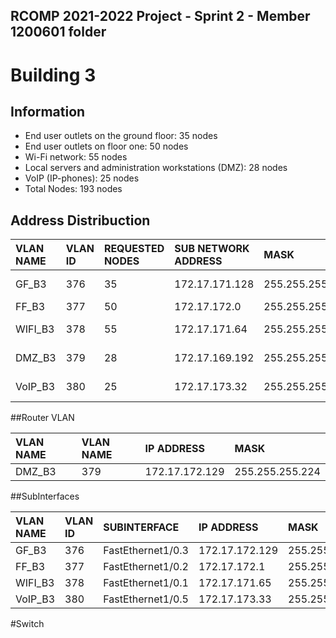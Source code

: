 ## RCOMP 2021-2022 Project - Sprint 2 - Member 1200601 folder

# Building 3

## Information

- End user outlets on the ground floor: 35 nodes
- End user outlets on floor one: 50 nodes
- Wi-Fi network: 55 nodes
- Local servers and administration workstations (DMZ): 28 nodes
- VoIP (IP-phones): 25 nodes
- Total Nodes: 193 nodes

## Address Distribuction

| VLAN NAME | VLAN ID | REQUESTED NODES | SUB NETWORK ADDRESS | MASK            | ADDRESS RANGE      | NETWORK ADDRESS | BROADCAST ADDRESS | FIRST VALID NODE ADDRESS | LAST VALID NODE ADDRESS |
|:----------|:--------|:----------------|:--------------------|:----------------|:-------------------|:----------------|:------------------|:-------------------------|:------------------------|
| GF_B3     | 376     | 35              | 172.17.171.128      | 255.255.255.192 | 172.17.171.128-163 | 172.17.171.129  | 172.17.171.128    | 172.17.171.130           | 172.17.171.162          |
| FF_B3     | 377     | 50              | 172.17.172.0        | 255.255.255.192 | 172.17.172.0-50    | 172.17.172.1    | 172.17.172.0      | 172.17.172.2             | 172.17.172.49           |
| WIFI_B3   | 378     | 55              | 172.17.171.64       | 255.255.255.192 | 172.17.171.64-119  | 172.17.171.65   | 172.17.171.64     | 172.17.171.66            | 172.17.171.118          |
| DMZ_B3    | 379     | 28              | 172.17.169.192      | 255.255.255.224 | 172.17.169.192-220 | 172.17.169.193  | 172.17.169.192    | 172.17.169.194           | 172.17.169.219          |
| VoIP_B3   | 380     | 25              | 172.17.173.32       | 255.255.255.224 | 172.17.173.32-57   | 172.17.173.33   | 172.17.173.32     | 172.17.173.34            | 172.17.173.56           |

##Router VLAN

| VLAN NAME | VLAN NAME | IP ADDRESS     | MASK            |
|:----------|:----------|:---------------|:----------------|
| DMZ_B3    | 379       |  172.17.172.129 | 255.255.255.224 |

##SubInterfaces

| VLAN NAME | VLAN ID | SUBINTERFACE                               | IP ADDRESS     | MASK            |
|:----------|:--------|:-------------------------------------------|:---------------|:----------------|
| GF_B3     | 376     | FastEthernet1/0.3                          | 172.17.172.129 | 255.255.255.192 |
| FF_B3     | 377     | FastEthernet1/0.2                          | 172.17.172.1   | 255.255.255.192 |
| WIFI_B3   | 378     | FastEthernet1/0.1                          | 172.17.171.65  | 255.255.255.192 |
| VoIP_B3   | 380     | FastEthernet1/0.5                          | 172.17.173.33  | 255.255.255.224 |

#Switch
